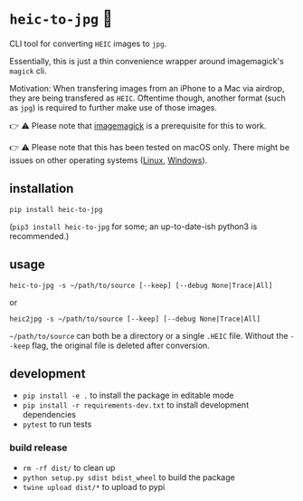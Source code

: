 # `heic-to-jpg` 📸

CLI tool for converting `HEIC` images to `jpg`.

Essentially, this is just a thin convenience wrapper around imagemagick's `magick` cli.

Motivation: When transfering images from an iPhone to a Mac via airdrop, they are being transfered as `HEIC`. Oftentime though, another format (such as `jpg`) is required to further make use of those images.

👉 ⚠️ Please note that [imagemagick](https://imagemagick.org/script/download.php) is a prerequisite for this to work.

👉 ⚠️ Please note that this has been tested on macOS only. There might be issues on other operating systems ([Linux](https://github.com/creimers/heic-to-jpg/issues/1), [Windows](https://github.com/creimers/heic-to-jpg/issues/2)).

## installation

`pip install heic-to-jpg`

(`pip3 install heic-to-jpg` for some; an up-to-date-ish python3 is recommended.)

## usage

`heic-to-jpg -s ~/path/to/source [--keep] [--debug None|Trace|All]`

or

`heic2jpg -s ~/path/to/source [--keep] [--debug None|Trace|All]` 

`~/path/to/source` can both be a directory or a single `.HEIC` file. Without the `--keep` flag, the original file is deleted after conversion.

## development

- `pip install -e .` to install the package in editable mode
- `pip install -r requirements-dev.txt` to install development dependencies
- `pytest` to run tests

### build release

- `rm -rf dist/` to clean up
- `python setup.py sdist bdist_wheel` to build the package
- `twine upload dist/*` to upload to pypi
